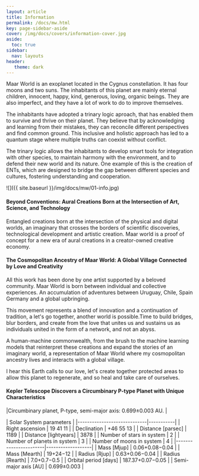 ```yaml
---
layout: article
title: Information
permalink: /docs/mw.html
key: page-sidebar-aside
cover: /img/docs/covers/information-cover.jpg
aside:
  toc: true
sidebar:
  nav: layouts
header:
   theme: dark
---
```


Maar World is an exoplanet located in the Cygnus constellation. It has four moons and two suns. The inhabitants of this planet are mainly eternal children, innocent, happy, kind, generous, loving, organic beings. They are also imperfect, and they have a lot of work to do to improve themselves.

The inhabitants have adopted a trinary logic aproach, that has enabled them to survive and thrive on their planet. They believe that by acknowledging and learning from their mistakes, they can reconcile different perspectives and find common ground. This inclusive and holistic approach has led to a quantum stage where multiple truths can coexist without conflict.

The trinary logic allows the inhabitants to develop smart tools for integration with other species, to maintain harmony with the environment, and to defend their new world and its nature. One example of this is the creation of ENTs, which are designed to bridge the gap between different species and cultures, fostering understanding and cooperation.

![]({{ site.baseurl }}/img/docs/mw/01-info.jpg)

#### Beyond Conventions: Aural Creations Born at the Intersection of Art, Science, and Technology

Entangled creations born at the intersection of the physical and digital worlds, an imaginary that crosses the borders of scientific discoveries, technological development and artistic creation. Maar world is a proof of concept for a new era of aural creations in a creator-owned creative economy. 

#### The Cosmopolitan Ancestry of Maar World: A Global Village Connected by Love and Creativity

All this work has been done by one artist supported by a beloved community. Maar World is born between individual and collective experiences. An accumulation of adventures between Uruguay, Chile, Spain Germany and a global upbringing.

This movement represents a blend of innovation and a continuation of tradition, a let's go together, another world is possible.Time to build bridges, blur borders, and create from the love that unites us and sustains us as individuals united in the form of a network, and not an abyss.

A human-machine commonwealth, from the brush to the machine learning models that reinterpret these creations and expand the stories of an imaginary world, a representation of Maar World where my cosmopolitan ancestry lives and interacts with a global village.

I hear this Earth calls to our love, let's create together protected areas to allow this planet to regenerate, and so heal and take care of ourselves.

#### Kepler Telescope Discovers a Circumbinary P-type Planet with Unique Characteristics

|Circumbinary planet, P-type, semi-major axis: 0.699±0.003 AU. |

| Solar System parameters  |
|-----------------------------|-----------|
| Right ascension             | 19 41 11  |
| Declination                 | +46 55 13 |
| Distance [parsec]           | 1189      |
| Distance [lightyears]       | 3878      |
| Number of stars in system   | 2         |
| Number of planets in system | 3         |
| Number of moons in system | 4         |
|-----------------------|-------------------|
| Mass [Mjup]           | 0.06+0.08−0.04    |
| Mass [Mearth]         | 19+24−12          |
| Radius [Rjup]         | 0.63+0.06−0.04    |
| Radius [Rearth]       | 7.0+0.7−0.5       |
| Orbital period [days] | 187.37+0.07−0.05  |
| Semi-major axis [AU]  | 0.699±0.003       |
